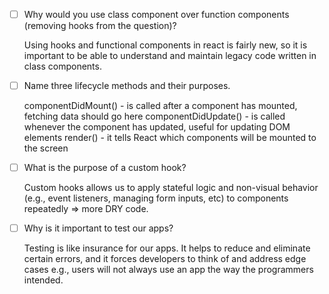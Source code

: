 - [ ] Why would you use class component over function components (removing hooks from the question)?

    Using hooks and functional components in react is fairly new, so it is important to be able to understand and maintain legacy code written in class components. 

- [ ] Name three lifecycle methods and their purposes.

    componentDidMount() - is called after a component has mounted, fetching data should go here
    componentDidUpdate() - is called whenever the component has updated, useful for updating DOM elements
    render() - it tells React which components will be mounted to the screen

- [ ] What is the purpose of a custom hook?

    Custom hooks allows us to apply stateful logic and non-visual behavior (e.g., event listeners, managing form inputs, etc) to components repeatedly => more DRY code. 

- [ ] Why is it important to test our apps?

    Testing is like insurance for our apps. It helps to reduce and eliminate certain errors, and it forces developers to think of and address edge cases e.g., users will not always use an app the way the programmers intended.  